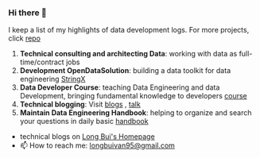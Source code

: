 ### Hi there 👋
I keep a list of my highlights of data development logs. For more projects, click [repo](https://github.com/longbuivan)

1. **Technical consulting and architecting Data**: working with data as full-time/contract jobs
2. **Development OpenDataSolution**: building a data toolkit for data engineering [StringX](https://stringx-opendata.vercel.app/category/start-here)
3. **Data Developer Course**: teaching Data Engineering and data Development, bringing fundamental knowledge to developers [course](https://github.longdatadevlog.com/blog/data-developer-course/)
4. **Technical blogging**: Visit [blogs](https://blogs.longdatadevlog.com) , [talk](https://www.youtube.com/@longbui.engineering)
5. **Maintain Data Engineering Handbook**: helping to organize and search your questions in daily basic [handbook](https://de-book.longdatadevlog.com)

- technical blogs on [Long Bui's Homepage](https://blogs.longdatadevlog.com/blog)
- 📫 How to reach me: longbuivan95@gmail.com
